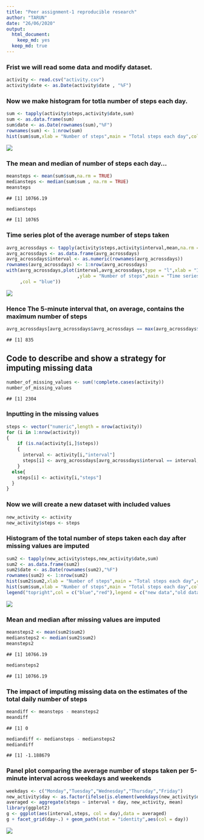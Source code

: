 ```yaml
---
title: "Peer assignment-1 reproducible research"
author: "TARUN"
date: "26/06/2020"
output:
  html_document:
    keep_md: yes
  keep_md: true
---
```

### Frist we will read some data and modify dataset.  


```r
activity <- read.csv("activity.csv")
activity$date <- as.Date(activity$date , "%F")
```

### Now we make histogram for totla number of steps each day.

```r
sum <- tapply(activity$steps,activity$date,sum)
sum <- as.data.frame(sum)
sum$date <- as.Date(rownames(sum),"%F")
rownames(sum) <- 1:nrow(sum)
hist(sum$sum,xlab = "Number of steps",main = "Total steps each day",col = "red")  
```

![](PA1_template_files/figure-html/unnamed-chunk-2-1.png)<!-- -->

### The mean and median of number of steps each day...

```r
meansteps <- mean(sum$sum,na.rm = TRUE)
mediansteps <- median(sum$sum , na.rm = TRUE)
meansteps
```

```
## [1] 10766.19
```

```r
mediansteps
```

```
## [1] 10765
```

### Time series plot of the average number of steps taken

```r
avrg_acrossdays <- tapply(activity$steps,activity$interval,mean,na.rm = TRUE)
avrg_acrossdays <- as.data.frame(avrg_acrossdays)
avrg_acrossdays$interval <- as.numeric(rownames(avrg_acrossdays))
rownames(avrg_acrossdays) <- 1:nrow(avrg_acrossdays)
with(avrg_acrossdays,plot(interval,avrg_acrossdays,type = "l",xlab = "Interval"
                          ,ylab = "Number of steps",main = "Time series plot"
     ,col = "blue"))
```

![](PA1_template_files/figure-html/unnamed-chunk-4-1.png)<!-- -->

### Hence The 5-minute interval that, on average, contains the maximum number of steps

```r
avrg_acrossdays[avrg_acrossdays$avrg_acrossdays == max(avrg_acrossdays$avrg_acrossdays),"interval"]
```

```
## [1] 835
```

## Code to describe and show a strategy for imputing missing data  

```r
number_of_missing_values <- sum(!complete.cases(activity))
number_of_missing_values
```

```
## [1] 2304
```

### Inputting in the missing values

```r
steps <- vector("numeric",length = nrow(activity))
for (i in 1:nrow(activity))
{
    if (is.na(activity[i,]$steps))
    {
      interval <- activity[i,"interval"]
      steps[i] <- avrg_acrossdays[avrg_acrossdays$interval == interval,"avrg_acrossdays"]
    }
  else{
    steps[i] <- activity[i,"steps"]
  }
}
```

### Now we will create a new dataset with included values

```r
new_activity <- activity
new_activity$steps <- steps
```

### Histogram of the total number of steps taken each day after missing values are imputed

```r
sum2 <- tapply(new_activity$steps,new_activity$date,sum)
sum2 <- as.data.frame(sum2)
sum2$date <- as.Date(rownames(sum2),"%F")
rownames(sum2) <- 1:nrow(sum2)
hist(sum2$sum2,xlab = "Number of steps",main = "Total steps each day",col = "blue")
hist(sum$sum,xlab = "Number of steps",main = "Total steps each day",col = "red",add = T)
legend("topright",col = c("blue","red"),legend = c("new data","old data"),pch = 19)
```

![](PA1_template_files/figure-html/unnamed-chunk-9-1.png)<!-- -->

### Mean and median after missing values are imputed

```r
meansteps2 <- mean(sum2$sum2)
mediansteps2 <- median(sum2$sum2)
meansteps2
```

```
## [1] 10766.19
```

```r
mediansteps2
```

```
## [1] 10766.19
```

### The impact of imputing missing data on the estimates of the total daily number of steps

```r
meandiff <- meansteps - meansteps2
meandiff
```

```
## [1] 0
```

```r
mediandiff <- mediansteps - mediansteps2
mediandiff
```

```
## [1] -1.188679
```

### Panel plot comparing the average number of steps taken per 5-minute interval across weekdays and weekends

```r
weekdays <- c("Monday","Tuesday","Wednesday","Thursday","Friday")
new_activity$day <- as.factor(ifelse(is.element(weekdays(new_activity$date),weekdays),"weekday","weekend"))
averaged <- aggregate(steps ~ interval + day, new_activity, mean)
library(ggplot2)
g <- ggplot(aes(interval,steps, col = day),data = averaged)
g + facet_grid(day~.) + geom_path(stat = "identity",aes(col = day))
```

![](PA1_template_files/figure-html/unnamed-chunk-12-1.png)<!-- -->
